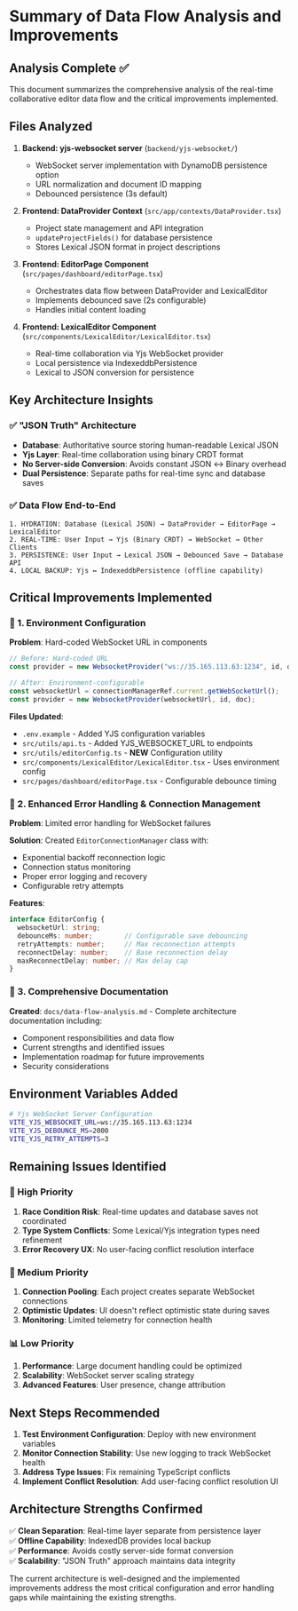# Summary of Data Flow Analysis and Improvements

## Analysis Complete ✅

This document summarizes the comprehensive analysis of the real-time collaborative editor data flow and the critical improvements implemented.

## Files Analyzed

1. **Backend: yjs-websocket server** (`backend/yjs-websocket/`)
   - WebSocket server implementation with DynamoDB persistence option
   - URL normalization and document ID mapping
   - Debounced persistence (3s default)

2. **Frontend: DataProvider Context** (`src/app/contexts/DataProvider.tsx`)
   - Project state management and API integration
   - `updateProjectFields()` for database persistence
   - Stores Lexical JSON format in project descriptions

3. **Frontend: EditorPage Component** (`src/pages/dashboard/editorPage.tsx`)
   - Orchestrates data flow between DataProvider and LexicalEditor
   - Implements debounced save (2s configurable)
   - Handles initial content loading

4. **Frontend: LexicalEditor Component** (`src/components/LexicalEditor/LexicalEditor.tsx`)
   - Real-time collaboration via Yjs WebSocket provider
   - Local persistence via IndexeddbPersistence
   - Lexical to JSON conversion for persistence

## Key Architecture Insights

### ✅ "JSON Truth" Architecture
- **Database**: Authoritative source storing human-readable Lexical JSON
- **Yjs Layer**: Real-time collaboration using binary CRDT format
- **No Server-side Conversion**: Avoids constant JSON ↔ Binary overhead
- **Dual Persistence**: Separate paths for real-time sync and database saves

### ✅ Data Flow End-to-End
```
1. HYDRATION: Database (Lexical JSON) → DataProvider → EditorPage → LexicalEditor
2. REAL-TIME: User Input → Yjs (Binary CRDT) → WebSocket → Other Clients
3. PERSISTENCE: User Input → Lexical JSON → Debounced Save → Database API
4. LOCAL BACKUP: Yjs ↔ IndexeddbPersistence (offline capability)
```

## Critical Improvements Implemented

### 🔧 1. Environment Configuration
**Problem**: Hard-coded WebSocket URL in components
```typescript
// Before: Hard-coded URL
const provider = new WebsocketProvider("ws://35.165.113.63:1234", id, doc);

// After: Environment-configurable
const websocketUrl = connectionManagerRef.current.getWebSocketUrl();
const provider = new WebsocketProvider(websocketUrl, id, doc);
```

**Files Updated**:
- `.env.example` - Added YJS configuration variables
- `src/utils/api.ts` - Added YJS_WEBSOCKET_URL to endpoints
- `src/utils/editorConfig.ts` - **NEW** Configuration utility
- `src/components/LexicalEditor/LexicalEditor.tsx` - Uses environment config
- `src/pages/dashboard/editorPage.tsx` - Configurable debounce timing

### 🔧 2. Enhanced Error Handling & Connection Management
**Problem**: Limited error handling for WebSocket failures

**Solution**: Created `EditorConnectionManager` class with:
- Exponential backoff reconnection logic
- Connection status monitoring
- Proper error logging and recovery
- Configurable retry attempts

**Features**:
```typescript
interface EditorConfig {
  websocketUrl: string;
  debounceMs: number;        // Configurable save debouncing
  retryAttempts: number;     // Max reconnection attempts
  reconnectDelay: number;    // Base reconnection delay
  maxReconnectDelay: number; // Max delay cap
}
```

### 🔧 3. Comprehensive Documentation
**Created**: `docs/data-flow-analysis.md` - Complete architecture documentation including:
- Component responsibilities and data flow
- Current strengths and identified issues
- Implementation roadmap for future improvements
- Security considerations

## Environment Variables Added

```bash
# Yjs WebSocket Server Configuration
VITE_YJS_WEBSOCKET_URL=ws://35.165.113.63:1234
VITE_YJS_DEBOUNCE_MS=2000
VITE_YJS_RETRY_ATTEMPTS=3
```

## Remaining Issues Identified

### 🚨 High Priority
1. **Race Condition Risk**: Real-time updates and database saves not coordinated
2. **Type System Conflicts**: Some Lexical/Yjs integration types need refinement
3. **Error Recovery UX**: No user-facing conflict resolution interface

### 🔄 Medium Priority
1. **Connection Pooling**: Each project creates separate WebSocket connections
2. **Optimistic Updates**: UI doesn't reflect optimistic state during saves
3. **Monitoring**: Limited telemetry for connection health

### 📊 Low Priority
1. **Performance**: Large document handling could be optimized
2. **Scalability**: WebSocket server scaling strategy
3. **Advanced Features**: User presence, change attribution

## Next Steps Recommended

1. **Test Environment Configuration**: Deploy with new environment variables
2. **Monitor Connection Stability**: Use new logging to track WebSocket health
3. **Address Type Issues**: Fix remaining TypeScript conflicts
4. **Implement Conflict Resolution**: Add user-facing conflict resolution UI

## Architecture Strengths Confirmed

✅ **Clean Separation**: Real-time layer separate from persistence layer  
✅ **Offline Capability**: IndexedDB provides local backup  
✅ **Performance**: Avoids costly server-side format conversion  
✅ **Scalability**: "JSON Truth" approach maintains data integrity  

The current architecture is well-designed and the implemented improvements address the most critical configuration and error handling gaps while maintaining the existing strengths.